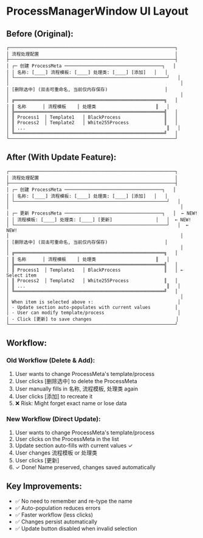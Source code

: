 # ProcessManagerWindow UI Layout

## Before (Original):
```
┌─────────────────────────────────────────────────────────────┐
│ 流程处理配置                                                  │
├─────────────────────────────────────────────────────────────┤
│ ┌─ 创建 ProcessMeta ────────────────────────────────────┐   │
│ │ 名称: [____] 流程模板: [____] 处理类: [____] [添加]   │   │
│ └────────────────────────────────────────────────────────┘   │
│                                                               │
│ [删除选中] (双击可重命名, 当前仅内存保存)                     │
│                                                               │
│ ╔═══════════════════════════════════════════════════════╗   │
│ ║ 名称      │ 流程模板    │ 处理类                      ║   │
│ ╠═══════════════════════════════════════════════════════╣   │
│ ║ Process1  │ Template1   │ BlackProcess                ║   │
│ ║ Process2  │ Template2   │ White255Process             ║   │
│ ║ ...                                                    ║   │
│ ╚═══════════════════════════════════════════════════════╝   │
└─────────────────────────────────────────────────────────────┘
```

## After (With Update Feature):
```
┌─────────────────────────────────────────────────────────────┐
│ 流程处理配置                                                  │
├─────────────────────────────────────────────────────────────┤
│ ┌─ 创建 ProcessMeta ────────────────────────────────────┐   │
│ │ 名称: [____] 流程模板: [____] 处理类: [____] [添加]   │   │
│ └────────────────────────────────────────────────────────┘   │
│                                                               │
│ ┌─ 更新 ProcessMeta ────────────────────────────────────┐   │  ← NEW!
│ │ 流程模板: [____] 处理类: [____] [更新]                │   │  ← NEW!
│ └────────────────────────────────────────────────────────┘   │  ← NEW!
│                                                               │
│ [删除选中] (双击可重命名, 当前仅内存保存)                     │
│                                                               │
│ ╔═══════════════════════════════════════════════════════╗   │
│ ║ 名称      │ 流程模板    │ 处理类                      ║   │
│ ╠═══════════════════════════════════════════════════════╣   │
│ ║ Process1  │ Template1   │ BlackProcess                ║   │ ← Select item
│ ║ Process2  │ Template2   │ White255Process             ║   │
│ ║ ...                                                    ║   │
│ ╚═══════════════════════════════════════════════════════╝   │
│                                                               │
│ When item is selected above ↑:                               │
│ - Update section auto-populates with current values         │
│ - User can modify template/process                           │
│ - Click [更新] to save changes                               │
└─────────────────────────────────────────────────────────────┘
```

## Workflow:

### Old Workflow (Delete & Add):
1. User wants to change ProcessMeta's template/process
2. User clicks [删除选中] to delete the ProcessMeta
3. User manually fills in 名称, 流程模板, 处理类 again
4. User clicks [添加] to recreate it
5. ❌ Risk: Might forget exact name or lose data

### New Workflow (Direct Update):
1. User wants to change ProcessMeta's template/process
2. User clicks on the ProcessMeta in the list
3. Update section auto-fills with current values ✓
4. User changes 流程模板 or 处理类
5. User clicks [更新]
6. ✓ Done! Name preserved, changes saved automatically

## Key Improvements:
- ✅ No need to remember and re-type the name
- ✅ Auto-population reduces errors
- ✅ Faster workflow (less clicks)
- ✅ Changes persist automatically
- ✅ Update button disabled when invalid selection
